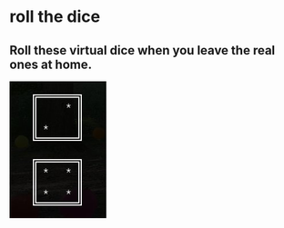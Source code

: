 # roll the dice

## Roll these virtual dice when you leave the real ones at home.


![ascii dice image](screenshot.jpg)
